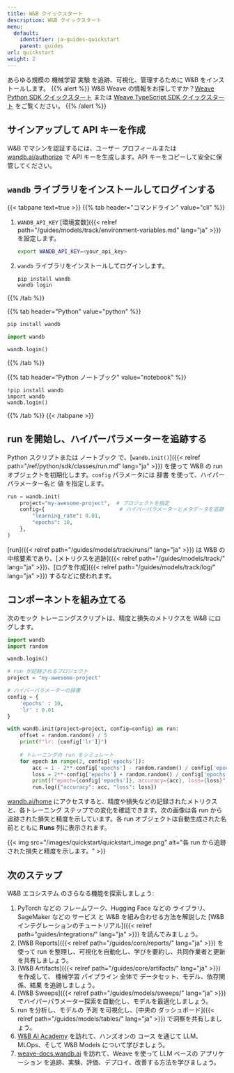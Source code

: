 ```yaml
---
title: W&B クイックスタート
description: W&B クイックスタート
menu:
  default:
    identifier: ja-guides-quickstart
    parent: guides
url: quickstart
weight: 2
---
```


あらゆる規模の 機械学習 実験 を追跡、可視化、管理するために W&B をインストールします。
{{% alert %}}
W&B Weave の情報をお探しですか？[Weave Python SDK クイックスタート](https://weave-docs.wandb.ai/quickstart) または [Weave TypeScript SDK クイックスタート](https://weave-docs.wandb.ai/reference/generated_typescript_docs/intro-notebook) をご覧ください。
{{% /alert %}}

## サインアップして API キーを作成

W&B でマシンを認証するには、ユーザー プロフィールまたは [wandb.ai/authorize](https://wandb.ai/authorize) で API キーを生成します。API キーをコピーして安全に保管してください。

## `wandb` ライブラリをインストールしてログインする

{{< tabpane text=true >}}
{{% tab header="コマンドライン" value="cli" %}}

1. `WANDB_API_KEY` [環境変数]({{< relref path="/guides/models/track/environment-variables.md" lang="ja" >}}) を設定します。

    ```bash
    export WANDB_API_KEY=<your_api_key>
    ```

2. `wandb` ライブラリをインストールしてログインします。

    ```shell
    pip install wandb
    wandb login
    ```

{{% /tab %}}

{{% tab header="Python" value="python" %}}

```bash
pip install wandb
```
```python
import wandb

wandb.login()
```

{{% /tab %}}

{{% tab header="Python ノートブック" value="notebook" %}}

```notebook
!pip install wandb
import wandb
wandb.login()
```

{{% /tab %}}
{{< /tabpane >}}

## run を開始し、ハイパーパラメーターを追跡する

Python スクリプトまたは ノートブック で、[`wandb.init()`]({{< relref path="/ref/python/sdk/classes/run.md" lang="ja" >}}) を使って W&B の run オブジェクトを初期化します。`config` パラメータには 辞書 を使って、ハイパーパラメーター名と 値 を指定します。

```python
run = wandb.init(
    project="my-awesome-project",  # プロジェクトを指定
    config={                        # ハイパーパラメーターとメタデータを追跡
        "learning_rate": 0.01,
        "epochs": 10,
    },
)
```

[run]({{< relref path="/guides/models/track/runs/" lang="ja" >}}) は W&B の中核要素であり、[メトリクスを追跡]({{< relref path="/guides/models/track/" lang="ja" >}})、[ログを作成]({{< relref path="/guides/models/track/log/" lang="ja" >}}) するなどに使われます。

## コンポーネントを組み立てる

次のモック トレーニングスクリプトは、精度と損失のメトリクスを W&B にログします。

```python
import wandb
import random

wandb.login()

# run が記録されるプロジェクト
project = "my-awesome-project"

# ハイパーパラメーターの辞書
config = {
    'epochs' : 10,
    'lr' : 0.01
}

with wandb.init(project=project, config=config) as run:
    offset = random.random() / 5
    print(f"lr: {config['lr']}")
    
    # トレーニングの run をシミュレート
    for epoch in range(2, config['epochs']):
        acc = 1 - 2**-config['epochs'] - random.random() / config['epochs'] - offset
        loss = 2**-config['epochs'] + random.random() / config['epochs'] + offset
        print(f"epoch={config['epochs']}, accuracy={acc}, loss={loss}")
        run.log({"accuracy": acc, "loss": loss})
```

[wandb.ai/home](https://wandb.ai/home) にアクセスすると、精度や損失などの記録されたメトリクスと、各トレーニング ステップでの変化を確認できます。次の画像は各 run から追跡された損失と精度を示しています。各 run オブジェクトは自動生成された名前とともに **Runs** 列に表示されます。

{{< img src="/images/quickstart/quickstart_image.png" alt="各 run から追跡された損失と精度を示します。" >}}

## 次のステップ

W&B エコシステム のさらなる機能を探索しましょう:

1. PyTorch などの フレームワーク、Hugging Face などの ライブラリ、SageMaker などの サービス と W&B を組み合わせる方法を解説した [W&B インテグレーションのチュートリアル]({{< relref path="guides/integrations/" lang="ja" >}}) を読んでみましょう。
2. [W&B Reports]({{< relref path="/guides/core/reports/" lang="ja" >}}) を使って run を整理し、可視化を自動化し、学びを要約し、共同作業者と更新を共有しましょう。
3. [W&B Artifacts]({{< relref path="/guides/core/artifacts/" lang="ja" >}}) を作成して、 機械学習 パイプライン 全体で データセット、モデル、依存関係、結果 を追跡しましょう。
4. [W&B Sweeps]({{< relref path="/guides/models/sweeps/" lang="ja" >}}) でハイパーパラメーター探索を自動化し、モデルを最適化しましょう。
5. run を分析し、モデルの 予測 を可視化し、[中央の ダッシュボード]({{< relref path="/guides/models/tables/" lang="ja" >}}) で洞察を共有しましょう。
6. [W&B AI Academy](https://wandb.ai/site/courses/) を訪れて、ハンズオンの コース を通じて LLM、MLOps、そして W&B Models について学びましょう。
7. [weave-docs.wandb.ai](https://weave-docs.wandb.ai/) を訪れて、Weave を使って LLM ベースの アプリケーション を追跡、実験、評価、デプロイ、改善する方法を学びましょう。